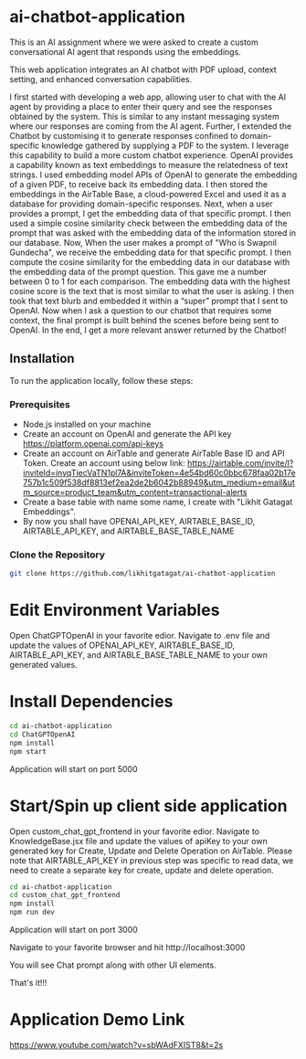 # ai-chatbot-application
This is an AI assignment where we were asked to create a custom conversational AI agent that responds using the embeddings.


This web application integrates an AI chatbot with PDF upload, context setting, and enhanced conversation capabilities.

I first started with developing a web app, allowing user to chat with the AI agent by providing a place to enter their query and see the responses obtained by the system. This is similar to any instant messaging system where our responses are coming from the AI agent. Further, I extended the Chatbot by customising it to generate responses confined to
domain-specific knowledge gathered by supplying a PDF to the system. I leverage this capability to build a more custom chatbot experience. OpenAI provides a capability known as text embeddings to measure the relatedness of text strings. I used embedding model APIs of OpenAI to generate the embedding of a given PDF, to receive back its embedding data. I then stored the embeddings in the AirTable Base, a cloud-powered Excel and used it as a database for providing domain-specific responses. Next, when a user provides a prompt, I get the embedding data of that specific prompt. I then used a simple cosine similarity check between the embedding data of the prompt that was asked with the embedding data of the information stored in our database. Now, When the user makes a prompt of "Who is Swapnil Gundecha", we receive the embedding data for that specific prompt. I then compute the cosine similarity for the embedding data in our database with the embedding data of the prompt question. This gave me a number between 0 to 1 for each comparison. The embedding data with the highest cosine score is the text that is most similar to what the user is asking. I then took that text blurb and embedded it within a “super” prompt that I sent to OpenAI. Now when I ask a question to our chatbot that requires some context, the final prompt is built behind the scenes before being sent to OpenAI. In the end, I get a more relevant answer returned by the Chatbot!

## Installation

To run the application locally, follow these steps:

### Prerequisites

- Node.js installed on your machine
- Create an account on OpenAI and generate the API key https://platform.openai.com/api-keys
- Create an account on AirTable and generate AirTable Base ID and API Token. Create an account using below link:
https://airtable.com/invite/l?inviteId=invqTiecVaTN1pl7A&inviteToken=4e54bd60c0bbc678faa02b17e757b1c509f538df8813ef2ea2de2b6042b88949&utm_medium=email&utm_source=product_team&utm_content=transactional-alerts
- Create a base table with name some name, I create with "Likhit Gatagat Embeddings".
- By now you shall have OPENAI_API_KEY, AIRTABLE_BASE_ID, AIRTABLE_API_KEY, and AIRTABLE_BASE_TABLE_NAME

### Clone the Repository

```bash
git clone https://github.com/likhitgatagat/ai-chatbot-application

```

# Edit Environment Variables

Open ChatGPTOpenAI in your favorite edior. Navigate to .env file and update the values of OPENAI_API_KEY, AIRTABLE_BASE_ID, AIRTABLE_API_KEY, and AIRTABLE_BASE_TABLE_NAME to your own generated values.

# Install Dependencies

```bash
cd ai-chatbot-application
cd ChatGPTOpenAI
npm install
npm start
```

Application will start on port 5000

# Start/Spin up client side application

Open custom_chat_gpt_frontend in your favorite edior. Navigate to KnowledgeBase.jsx file and update the values of apiKey to your own generated key for Create, Update and Delete Operation on AirTable. Please note that AIRTABLE_API_KEY in previous step was specific to read data, we need to create a separate key for create, update and delete operation.
 
```bash
cd ai-chatbot-application
cd custom_chat_gpt_frontend
npm install
npm run dev
```
Application will start on port 3000

Navigate to your favorite browser and hit http://localhost:3000

You will see Chat prompt along with other UI elements.

That's it!!!


# Application Demo Link

https://www.youtube.com/watch?v=sbWAdFXIST8&t=2s 